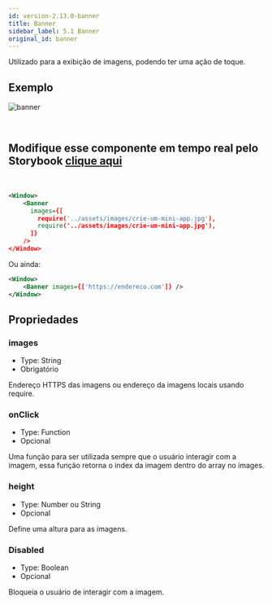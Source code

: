 ```yaml
---
id: version-2.13.0-banner
title: Banner
sidebar_label: 5.1 Banner
original_id: banner
---
```


Utilizado para a exibição de imagens, podendo ter uma ação de toque.

## Exemplo

![banner](assets/images_components/v2.0.0/banner.jpg)

<br>

## Modifique esse componente em tempo real pelo Storybook [clique aqui](https://ame-miniapp-components.calindra.com.br/storybook/?path=/story/ilustra%C3%A7%C3%B5es-banner--basic)

<br>

```xml
<Window>
    <Banner
      images={[
        require('../assets/images/crie-um-mini-app.jpg'),
        require('../assets/images/crie-um-mini-app.jpg'),
      ]}
    />
</Window>
```

Ou ainda:

```xml
<Window>
    <Banner images={['https://endereco.com']} />
</Window>
```

## Propriedades

### images

- Type: String
- Obrigatório

Endereço HTTPS das imagens ou endereço da imagens locais usando require.

### onClick

- Type: Function
- Opcional

Uma função para ser utilizada sempre que o usuário interagir com a imagem, essa função retorna o index da imagem dentro do array no images.

### height

- Type: Number ou String
- Opcional

Define uma altura para as imagens.

### Disabled

- Type: Boolean
- Opcional

Bloqueia o usuário de interagir com a imagem.